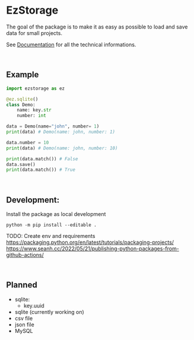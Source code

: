 # EzStorage

The goal of the package is to make it as easy as possible to load and save data for small projects.

See [Documentation](/docs/README.md) for all the technical informations.

<br />

## Example

```py
import ezstorage as ez

@ez.sqlite()
class Demo:
    name: key.str
    number: int

data = Demo(name="john", number= 1)
print(data) # Demo(name: john, number: 1)

data.number = 10
print(data) # Demo(name: john, number: 10)

print(data.match()) # False
data.save()
print(data.match()) # True
```

<br />

## Development:

Install the package as local development

```
python -m pip install --editable .
```

TODO: Create env and requirements
https://packaging.python.org/en/latest/tutorials/packaging-projects/
https://www.seanh.cc/2022/05/21/publishing-python-packages-from-github-actions/

<br />

## Planned

-   sqlite:
    -   key.uuid
-   sqlite (currently working on)
-   csv file
-   json file
-   MySQL
